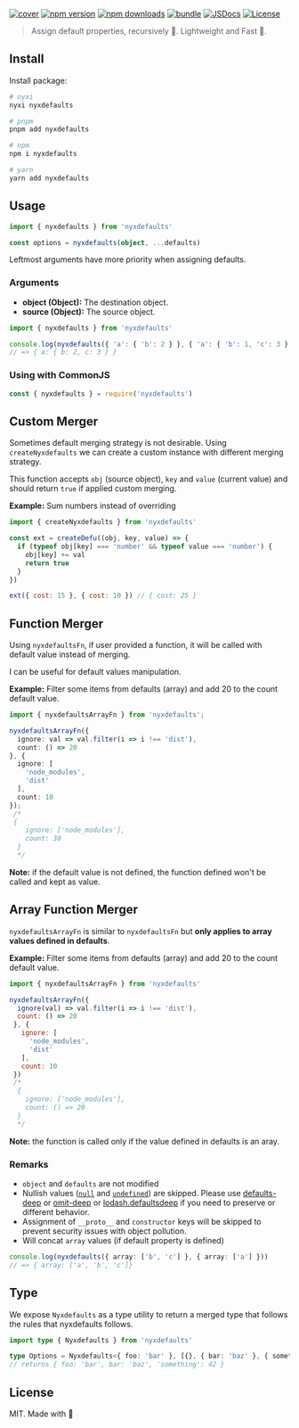 [![cover][cover-src]][cover-href]
[![npm version][npm-version-src]][npm-version-href]
[![npm downloads][npm-downloads-src]][npm-downloads-href]
[![bundle][bundle-src]][bundle-href]
[![JSDocs][jsdocs-src]][jsdocs-href]
[![License][license-src]][license-href]

> Assign default properties, recursively 🔄. Lightweight and Fast 💨.
## Install

Install package:

```bash
# nyxi
nyxi nyxdefaults

# pnpm
pnpm add nyxdefaults

# npm
npm i nyxdefaults

# yarn
yarn add nyxdefaults
```

## Usage

```ts
import { nyxdefaults } from 'nyxdefaults'

const options = nyxdefaults(object, ...defaults)
```

Leftmost arguments have more priority when assigning defaults.

### Arguments

- **object (Object):** The destination object.
- **source (Object):** The source object.

```ts
import { nyxdefaults } from 'nyxdefaults'

console.log(nyxdefaults({ 'a': { 'b': 2 } }, { 'a': { 'b': 1, 'c': 3 } }))
// => { a: { b: 2, c: 3 } }
```

### Using with CommonJS

```ts
const { nyxdefaults } = require('nyxdefaults')
```

## Custom Merger

Sometimes default merging strategy is not desirable. Using `createNyxdefaults` we can create a custom instance with different merging strategy.

This function accepts `obj` (source object), `key` and `value` (current value) and should return `true` if applied custom merging.

**Example:** Sum numbers instead of overriding

```js
import { createNyxdefaults } from 'nyxdefaults'

const ext = createDefu((obj, key, value) => {
  if (typeof obj[key] === 'number' && typeof value === 'number') {
    obj[key] += val
    return true
  }
})

ext({ cost: 15 }, { cost: 10 }) // { cost: 25 }
```

## Function Merger

Using `nyxdefaultsFn`, if user provided a function, it will be called with default value instead of merging.

I can be useful for default values manipulation.

**Example:** Filter some items from defaults (array) and add 20 to the count default value.

```ts
import { nyxdefaultsArrayFn } from 'nyxdefaults';

nyxdefaultsArrayFn({
  ignore: val => val.filter(i => i !== 'dist'),
  count: () => 20
}, {
  ignore: [
    'node_modules',
    'dist'
  ],
  count: 10
});
 /*
 {
    ignore: ['node_modules'],
    count: 30
  }
  */
```

**Note:** if the default value is not defined, the function defined won't be called and kept as value.

## Array Function Merger

`nyxdefaultsArrayFn` is similar to `nyxdefaultsFn` but **only applies to array values defined in defaults**.

**Example:** Filter some items from defaults (array) and add 20 to the count default value.

```js
import { nyxdefaultsArrayFn } from 'nyxdefaults'

nyxdefaultsArrayFn({
  ignore(val) => val.filter(i => i !== 'dist'),
  count: () => 20
 }, {
   ignore: [
     'node_modules',
     'dist'
   ],
   count: 10
 })
 /*
  {
    ignore: ['node_modules'],
    count: () => 20
  }
  */
```

**Note:** the function is called only if the value defined in defaults is an aray.

### Remarks

- `object` and `defaults` are not modified
- Nullish values ([`null`](https://developer.mozilla.org/en-US/docs/Web/JavaScript/Reference/Global_Objects/null) and [`undefined`](https://developer.mozilla.org/en-US/docs/Web/JavaScript/Reference/Global_Objects/undefined)) are skipped. Please use [defaults-deep](https://www.npmjs.com/package/defaults-deep) or [omit-deep](http://npmjs.com/package/omit-deep) or [lodash.defaultsdeep](https://www.npmjs.com/package/lodash.defaultsdeep) if you need to preserve or different behavior.
- Assignment of `__proto__` and `constructor` keys will be skipped to prevent security issues with object pollution.
- Will concat `array` values (if default property is defined)
```ts
console.log(nyxdefaults({ array: ['b', 'c'] }, { array: ['a'] }))
// => { array: ['a', 'b', 'c']}
```

## Type

We expose `Nyxdefaults` as a type utility to return a merged type that follows the rules that nyxdefaults follows.

```ts
import type { Nyxdefaults } from 'nyxdefaults'

type Options = Nyxdefaults<{ foo: 'bar' }, [{}, { bar: 'baz' }, { something: 42 }]>
// returns { foo: 'bar', bar: 'baz', 'something': 42 }
```

## License

MIT. Made with 💞

<!-- Badges -->

[npm-version-src]: https://img.shields.io/npm/v/nyxdefaults?style=flat&colorA=18181B&colorB=14F195
[npm-version-href]: https://npmjs.com/package/nyxdefaults
[npm-downloads-src]: https://img.shields.io/npm/dm/nyxdefaults?style=flat&colorA=18181B&colorB=14F195
[npm-downloads-href]: https://npmjs.com/package/nyxdefaults
[bundle-src]: https://img.shields.io/bundlephobia/minzip/nyxdefaults?style=flat&colorA=18181B&colorB=14F195
[bundle-href]: https://bundlephobia.com/result?p=nyxdefaults
[license-src]: https://img.shields.io/github/license/nyxblabs/CodeBoost.svg?style=flat&colorA=18181B&colorB=14F195
[license-href]: https://github.com/nyxblabs/CodeBoost/blob/main/LICENSE
[jsdocs-src]: https://img.shields.io/badge/jsDocs.io-reference-18181B?style=flat&colorA=18181B&colorB=14F195
[jsdocs-href]: https://www.jsdocs.io/package/nyxdefaults

<!-- Covers -->
[cover-src]: https://raw.githubusercontent.com/nyxblabs/utilities/main/.github/assets/cover-github-nyxdefaults.png
[cover-href]: https://💻nyxb.ws
